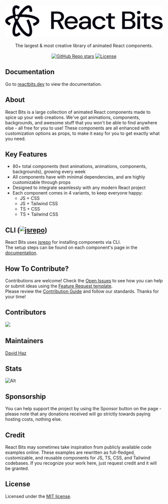<div align="center">
	<br>
	<br>
    <picture>
      <source media="(prefers-color-scheme: light)" srcset="src/assets/logos/reactbits-gh-black.svg">
      <source media="(prefers-color-scheme: dark)" srcset="src/assets/logos/reactbits-gh-white.svg">
      <img src="src/assets/logos/reactbits-gh-black.svg" alt="react-bits logo" width="1000">
    </picture>
	<br>
	<br>
</div>

<div align="center">
  The largest & most creative library of animated React components.
</div>

<br />

<div align="center">
  <a href="https://github.com/davidhdev/react-bits/stargazers"><img alt="GitHub Repo stars" src="https://img.shields.io/github/stars/davidhdev/react-bits"></a>
  <a href="https://github.com/davidhdev/react-bits/blob/main/LICENSE.md"><img alt="License" src="https://img.shields.io/badge/License-MIT-magenta.svg"></a>
  
</div>

## Documentation

Go to [reactbits.dev](https://reactbits.dev/) to view the documentation.

## About

React Bits is a large collection of animated React components made to spice up your web creations. We've got animations, components, backgrounds, and awesome stuff that you won't be able to find anywhere else - all free for you to use! These components are all enhanced with customization options as props, to make it easy for you to get exactly what you need.

## Key Features
- 80+ total components (text animations, animations, components, backgrounds), growing every week
- All components have with minimal dependencies, and are highly customizable through props
- Designed to integrate seamlessly with any modern React project
- Each component comes in 4 variants, to keep everyone happy:
  - JS + CSS
  - JS + Tailwind CSS
  - TS + CSS
  - TS + Tailwind CSS

## CLI (<a href="https://jsrepo.dev"><img src="https://jsrepo.dev/badges/jsrepo.svg" width="50" alt="jsrepo"></a>)
React Bits uses [jsrepo](https://jsrepo.dev) for installing components via CLI. </br>
The setup steps can be found on each component's page in the [documentation](https://reactbits.dev/).

## How To Contribute?

Contributions are welcome! Check the [Open Issues](https://github.com/DavidHDev/react-bits/issues) to see how you can help or submit ideas using the [Feature Request template](https://github.com/DavidHDev/react-bits/issues/new?template=2-feature-request.yml).</br>
Please review the [Contribution Guide](https://github.com/DavidHDev/react-bits/blob/main/CONTRIBUTING.md) and follow our standards. Thanks for your time!

## Contributors

<a href="https://github.com/davidhdev/react-bits/graphs/contributors">
  <img src="https://contrib.rocks/image?repo=davidhdev/react-bits" />
</a>

## Maintainers

[David Haz](https://github.com/DavidHDev)

## Stats
![Alt](https://repobeats.axiom.co/api/embed/b1bf4dc0226458617adbdbf5586f2df953eb0922.svg "Repobeats analytics image")

## Sponsorship
You can help support the project by using the Sponsor button on the page - please note that any donations received will go strictly towards paying hosting costs, nothing else.

## Credit
React Bits may sometimes take inspiration from publicly available code examples online. These examples are rewritten as full-fledged, customizable, and reusable components for JS, TS, CSS, and Tailwind codebases. If you recognize your work here, just request credit and it will be granted.

## License

Licensed under the [MIT license](https://github.com/davidhdev/react-bits/blob/main/LICENSE.md).
